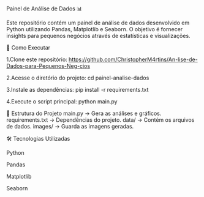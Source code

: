 Painel de Análise de Dados 📊

Este repositório contém um painel de análise de dados desenvolvido em Python utilizando Pandas, Matplotlib e Seaborn. O objetivo é fornecer insights para pequenos negócios através de estatísticas e visualizações.

🚀 Como Executar

1.Clone este repositório:
https://github.com/ChristopherM4rtins/An-lise-de-Dados-para-Pequenos-Neg-cios

2.Acesse o diretório do projeto:
cd painel-analise-dados

3.Instale as dependências:
pip install -r requirements.txt

4.Execute o script principal:
python main.py

📂 Estrutura do Projeto
main.py → Gera as análises e gráficos.
requirements.txt → Dependências do projeto.
data/ → Contém os arquivos de dados.
images/ → Guarda as imagens geradas.

🛠 Tecnologias Utilizadas

Python

Pandas

Matplotlib

Seaborn

